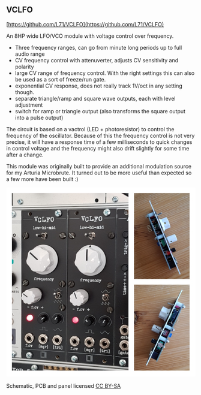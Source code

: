
## VCLFO

[https://github.com/L71/VCLFO](https://github.com/L71/VCLFO)

An 8HP wide LFO/VCO module with voltage control over frequency. 

- Three frequency ranges, can go from minute long periods up to full audio range
- CV frequency control with attenuverter, adjusts CV sensitivity and polarity
- large CV range of frequency control. With the right settings this can also be used as a sort of freeze/run gate.
- exponential CV response, does not really track 1V/oct in any setting though.
- separate triangle/ramp and square wave outputs, each with level adjustment
- switch for ramp or triangle output (also transforms the square output into a pulse output)

The circuit is based on a vactrol (LED + photoresistor) to control the frequency of the oscillator. Because of this the frequency control is not very precise, it will have a response time of a few milliseconds to quick changes in control voltage and the frequency might also drift slightly for some time after a change.

This module was originally built to provide an additional modulation source for my Arturia Microbrute. It turned out to be more useful than expected so a few more have been built :)  

![image](vclfo.jpg)


Schematic, PCB and panel licensed [CC BY-SA](https://creativecommons.org/licenses/by-sa/4.0/) 



